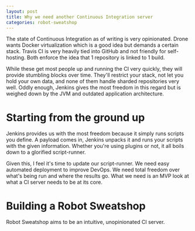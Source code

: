 ```yaml
---
layout: post
title: Why we need another Continuous Integration server
categories: robot-sweatshop
---
```


The state of Continuous Integration as of writing is very opinionated. Drone wants Docker virtualization which is a good idea but demands a certain stack. Travis CI is very heavily tied into GitHub and not friendly for self-hosting. Both enforce the idea that 1 repository is linked to 1 build.

While these get most people up and running the CI very quickly, they will provide stumbling blocks over time. They'll restrict your stack, not let you hold your own data, and none of them handle sharded repositories very well. Oddly enough, Jenkins gives the most freedom in this regard but is weighed down by the JVM and outdated application architecture.

# Starting from the ground up

Jenkins provides us with the most freedom because it simply runs scripts you define. A payload comes in, Jenkins unpacks it and runs your scripts with the given information. Whether you're using plugins or not, it all boils down to a glorified script-runner.

Given this, I feel it's time to update our script-runner. We need easy automated deployment to improve DevOps. We need total freedom over what's being run and where the results go. What we need is an MVP look at what a CI server needs to be at its core.

# Building a Robot Sweatshop

Robot Sweatshop aims to be an intuitive, unopinionated CI server.
